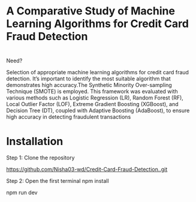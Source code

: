 # A Comparative Study of Machine Learning Algorithms for Credit Card Fraud Detection

#
Need?

Selection of appropriate machine learning algorithms for credit card fraud detection. It’s important to identify the most suitable algorithm that demonstrates high accuracy.The Synthetic Minority Over-sampling Technique (SMOTE) is employed. This framework was evaluated with various methods such as Logistic Regression (LR), Random Forest (RF), Local Outlier Factor (LOF), Extreme Gradient Boosting (XGBoost), and Decision Tree (DT), coupled with Adaptive Boosting (AdaBoost), to ensure high accuracy in detecting fraudulent transactions

# Installation

Step 1: Clone the repository

https://github.com/Nisha03-wd/Credit-Card-Fraud-Detection..git

Step 2: Open the first terminal
npm install

npm run dev
